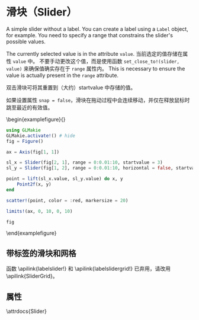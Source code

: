 # 滑块（Slider）

A simple slider without a label. You can create a label using a `Label` object,
for example. You need to specify a range that constrains the slider's possible values.

The currently selected value is in the attribute `value`.
当前选定的值存储在属性 `value` 中。
不要手动更改这个值，而是使用函数 `set_close_to!(slider, value)`
来确保值确实存在于 `range` 属性内。
This is necessary to ensure the value is actually present in the `range` attribute.

双击滑块可将其重置到（大约）startvalue 中存储的值。

如果设置属性 `snap = false`，滑块在拖动过程中会连续移动，并仅在释放鼠标时跳至最近的有效值。

\begin{examplefigure}{}

```julia
using GLMakie
GLMakie.activate!() # hide
fig = Figure()

ax = Axis(fig[1, 1])

sl_x = Slider(fig[2, 1], range = 0:0.01:10, startvalue = 3)
sl_y = Slider(fig[1, 2], range = 0:0.01:10, horizontal = false, startvalue = 6)

point = lift(sl_x.value, sl_y.value) do x, y
    Point2f(x, y)
end

scatter!(point, color = :red, markersize = 20)

limits!(ax, 0, 10, 0, 10)

fig
```

\end{examplefigure}

## 带标签的滑块和网格

函数 \apilink{labelslider!} 和 \apilink{labelslidergrid!} 已弃用，请改用 \apilink{SliderGrid}。

## 属性

\attrdocs{Slider}
